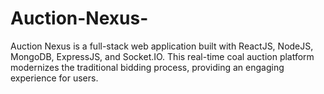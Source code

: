 # Auction-Nexus-
Auction Nexus is a full-stack web application built with ReactJS, NodeJS, MongoDB, ExpressJS, and Socket.IO. This real-time coal auction platform modernizes the traditional bidding process, providing an engaging experience for users.
